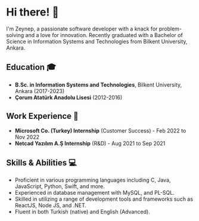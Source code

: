 # Hi there! 👋

I'm Zeynep, a passionate software developer with a knack for problem-solving and a love for innovation. Recently graduated with a Bachelor of Science in Information Systems and Technologies from Bilkent University, Ankara.

## Education 🎓
- **B.Sc. in Information Systems and Technologies**, Bilkent University, Ankara (2017-2023)
- **Çorum Atatürk Anadolu Lisesi** (2012-2016)

## Work Experience 💼
- **Microsoft Co. (Turkey) Internship** (Customer Success) - Feb 2022 to Nov 2022
- **Netcad Yazılım A.Ş Internship** (R&D) - Aug 2021 to Sep 2021

## Skills & Abilities 💻
- Proficient in various programming languages including C, Java, JavaScript, Python, Swift, and more.
- Experienced in database management with  MySQL, and PL-SQL.
- Skilled in utilizing a range of development tools and frameworks such as ReactJS, Node JS, and .NET.
- Fluent in both Turkish (native) and English (Advanced).



